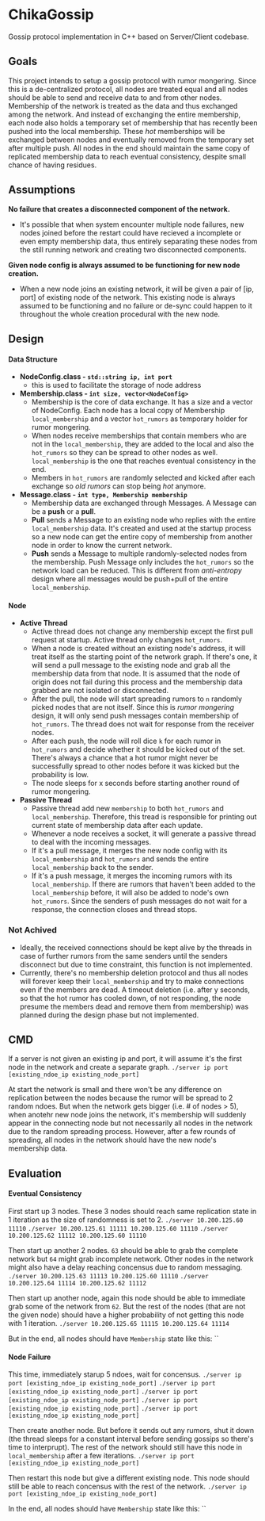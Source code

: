 # ChikaGossip
Gossip protocol implementation in C++ based on Server/Client codebase.

## Goals
This project intends to setup a gossip protocol with rumor mongering. Since this is a de-centralized protocol, all nodes are treated equal and all nodes should be able to send and receive data to and from other nodes. Membership of the network is treated as the data and thus exchanged among the network. And instead of exchanging the entire membership, each node also holds a temporary set of membership that has recently been pushed into the local membership. These *hot* memberships will be exchanged between nodes and eventually removed from the temporary set after multiple push. All nodes in the end should maintain the same copy of replicated membership data to reach eventual consistency, despite small chance of having residues.

## Assumptions

**No failure that creates a disconnected component of the network.**
- It's possible that when system encounter multiple node failures, new nodes joined before the restart could have recieved a incomplete or even empty membership data, thus entirely separating these nodes from the still running network and creating two disconnected components.
  
**Given node config is always assumed to be functioning for new node creation.**
- When a new node joins an existing network, it will be given a pair of [ip, port] of existing node of the network. This existing node is always assumed to be functioning and no failure or de-sync could happen to it throughout the whole creation procedural with the new node.

## Design

#### Data Structure
- **NodeConfig.class - `std::string ip, int port`**
  - this is used to facilitate the storage of node address
- **Membership.class - `int size, vector<NodeConfig>`**
  - Membership is the core of data exchange. It has a size and a vector of NodeConfig. Each node has a local copy of Membership `local_membership` and a vector `hot_rumors` as temporary holder for rumor mongering.
  - When nodes receive memberships that contain members who are not in the `local_membership`, they are added to the local and also the `hot_rumors` so they can be spread to other nodes as well. `local_membership` is the one that reaches eventual consistency in the end.
  - Members in `hot_rumors` are randomly selected and kicked after each exchange so *old rumors* can stop being *hot* anymore.
- **Message.class - `int type, Membership membership`**
  - Membership data are exchanged through Messages. A Message can be a **push** or a **pull**.
  - **Pull** sends a Message to an existing node who replies with the entire `local_membership` data. It's created and used at the startup process so a new node can get the entire copy of membership from another node in order to know the current network.
  - **Push** sends a Message to multiple randomly-selected nodes from the membership. Push Message only includes the `hot_rumors` so the network load can be reduced. This is different from *anti-entropy* design where all messages would be push+pull of the entire `local_membership`.

#### Node
- **Active Thread**
  - Active thread does not change any membership except the first pull request at startup. Active thread only changes `hot_rumors`.
  - When a node is created without an existing node's address, it will treat itself as the starting point of the network graph. If there's one, it will send a pull message to the existing node and grab all the membership data from that node. It is assumed that the node of origin does not fail during this process and the membership data grabbed are not isolated or disconnected.
  - After the pull, the node will start spreading rumors to `n` randomly picked nodes that are not itself. Since this is *rumor mongering* design, it will only send push messages contain membership of `hot_rumors`. The thread does not wait for response from the receiver nodes.
  - After each push, the node will roll dice `k` for each rumor in `hot_rumors` and decide whether it should be kicked out of the set. There's always a chance that a hot rumor might never be successfully spread to other nodes before it was kicked but the probability is low.
  - The node sleeps for x seconds before starting another round of rumor mongering.
- **Passive Thread**
  - Passive thread add new `membership` to both `hot_rumors` and `local_membership`. Therefore, this tread is responsible for printing out current state of membership data after each update.
  - Whenever a node receives a socket, it will generate a passive thread to deal with the incoming messages. 
  - If it's a pull message, it merges the new node config with its `local_membership` and `hot_rumors` and sends the entire `local_membership` back to the sender.
  - If it's a push message, it merges the incoming rumors with its `local_membership`. If there are rumors that haven't been added to the `local_membership` before, it will also be added to node's own `hot_rumors`. Since the senders of push messages do not wait for a response, the connection closes and thread stops.

### Not Achived
  - Ideally, the received connections should be kept alive by the threads in case of further rumors from the same senders until the senders disconnect but due to time constraint, this function is not implemented.
  - Currently, there's no membership deletion protocol and thus all nodes will forever keep their `local_membership` and try to make connections even if the members are dead. A timeout deletion (i.e. after y seconds, so that the hot rumor has cooled down, of not responding, the node presume the members dead and remove them from membership) was planned during the design phase but not implemented.

## CMD
If a server is not given an existing ip and port, it will assume it's the first node in the network and create a separate graph.
`./server ip port [existing_ndoe_ip existing_node_port]`

At start the network is small and there won't be any difference on replication between the nodes because the rumor will be spread to 2 random ndoes. But when the network gets bigger (i.e. # of nodes > 5), when anotehr new node joins the network, it's membership will suddenly appear in the connecting node but not necessarily all nodes in the network due to the random spreading process. However, after a few rounds of spreading, all nodes in the network should have the new node's membership data.

## Evaluation
#### Eventual Consistency
First start up 3 nodes. These 3 nodes should reach same replication state in 1 iteration as the size of randomness is set to 2.
`./server 10.200.125.60 11110`
`./server 10.200.125.61 11111 10.200.125.60 11110`
`./server 10.200.125.62 11112 10.200.125.60 11110`

Then start up another 2 nodes. `63` should be able to grab the complete network but `64` might grab incomplete network. Other nodes in the network might also have a delay reaching concensus due to random messaging.
`./server 10.200.125.63 11113 10.200.125.60 11110`
`./server 10.200.125.64 11114 10.200.125.62 11112`

Then start up another node, again this node should be able to immediate grab some of the network from `62`. But the rest of the nodes (that are not the given node) should have a higher probability of not getting this node with 1 iteration.
`./server 10.200.125.65 11115 10.200.125.64 11114`

But in the end, all nodes should have `Membership` state like this:
``

#### Node Failure
This time, immediately starup 5 ndoes, wait for concensus.
`./server ip port [existing_ndoe_ip existing_node_port]`
`./server ip port [existing_ndoe_ip existing_node_port]`
`./server ip port [existing_ndoe_ip existing_node_port]`
`./server ip port [existing_ndoe_ip existing_node_port]`
`./server ip port [existing_ndoe_ip existing_node_port]`

Then create another node. But before it sends out any rumors, shut it down (the thread sleeps for a constant interval before sending gossips so there's time to interprupt). The rest of the network should still have this node in `local_membership` after a few iterations.
`./server ip port [existing_ndoe_ip existing_node_port]`

Then restart this node but give a different existing node. This node should still be able to reach concensus with the rest of the network.
`./server ip port [existing_ndoe_ip existing_node_port]`

In the end, all nodes should have `Membership` state like this:
``